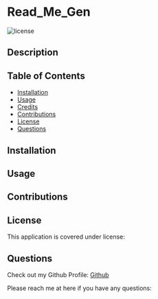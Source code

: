# Read_Me_Gen
![license](https://img.shields.io/badge/License-a-blue)

## Description



## Table of Contents 

- [Installation](#installation)
- [Usage](#usage)
- [Credits](#credits)
- [Contributions](#contributions)
- [License](#license)
- [Questions](#questions)

## Installation



## Usage



## Contributions



## License

This application is covered under license:
  

## Questions

Check out my Github Profile: [Github](https://github.com/)

Please reach me at here if you have any questions:

